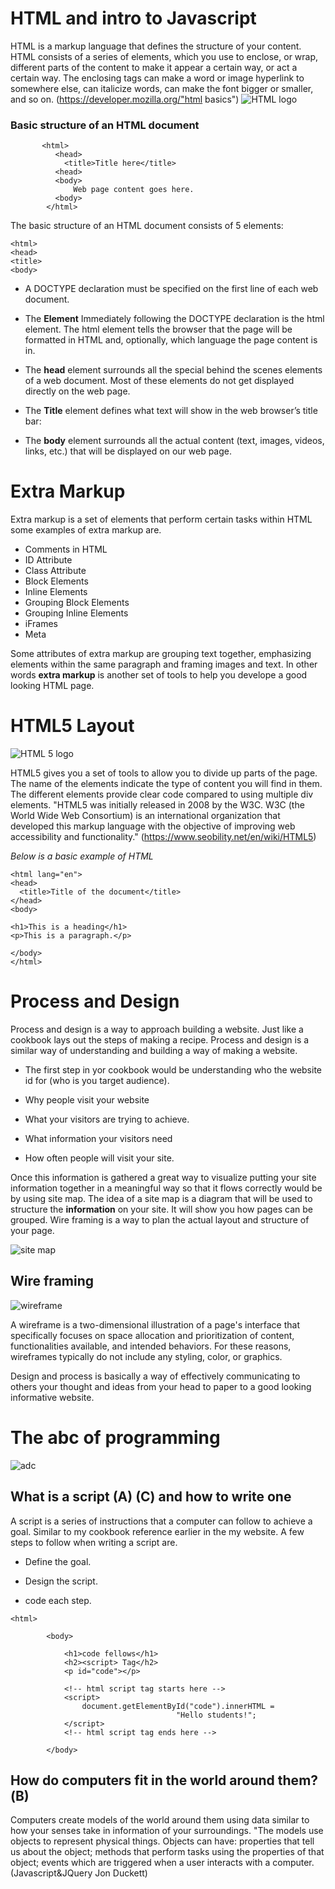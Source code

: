 # HTML and intro to Javascript
HTML is a markup language that defines the structure of your content. HTML consists of a series of elements, which you use to enclose, or wrap, different parts of the content to make it appear a certain way, or act a certain way. The enclosing tags can make a word or image hyperlink to somewhere else, can italicize words, can make the font bigger or smaller, and so on. (https://developer.mozilla.org/"html basics")
![HTML logo](https://img-cdn.tnwcdn.com/image?fit=1280%2C720&url=https%3A%2F%2Fcdn0.tnwcdn.com%2Fwp-content%2Fblogs.dir%2F1%2Ffiles%2F2020%2F03%2Fcode-1076536_1920.jpg&signature=2e75357e1e9b104caa33cb3a545dcbeb)

### Basic structure of an HTML document
```<!DOCTYPE html>
       <html>
          <head>
            <title>Title here</title>
          <head>
          <body>
              Web page content goes here.
          <body>
        </html>
```
       
       
The basic structure of an HTML document consists of 5 elements:

```<!DOCTYPE>
<html>
<head>
<title>
<body>
```

* A DOCTYPE declaration must be specified on the first line of each web document.

* The **Element**
Immediately following the DOCTYPE declaration is the html element.  The html element tells the browser that the page will be formatted in HTML and, optionally, which language the page content is in.

* The **head** element surrounds all the special behind the scenes elements of a web document.  Most of these elements do not get displayed directly on the web page.

* The **Title** element defines what text will show in the web browser’s title bar:

* The **body** element surrounds all the actual content (text, images, videos, links, etc.) that will be displayed on our web page.

# Extra Markup

Extra markup is a set of elements that perform certain tasks within HTML some examples of extra markup are.

- Comments in HTML
- ID Attribute
- Class Attribute
- Block Elements
- Inline Elements
- Grouping Block Elements
- Grouping Inline Elements
- iFrames
- Meta

Some attributes of extra markup are grouping text together, emphasizing elements within the same paragraph and framing images and text.  In other words **extra markup** is another set of tools to help you develope a good looking HTML page.

# HTML5 Layout 

![HTML 5 logo](https://www.freepnglogos.com/uploads/html5-logo-png/html5-logo-file-html-logo-black-svg-wikimedia-commons-1.png)


HTML5 gives you a set of tools to allow you to divide up parts of the page. The name of the elements indicate the type of content you will find in them. The different elements provide clear code compared to using multiple div elements. "HTML5 was initially released in 2008 by the W3C. W3C (the World Wide Web Consortium) is an international organization that developed this markup language with the objective of improving web accessibility and functionality." (https://www.seobility.net/en/wiki/HTML5)

 *Below is a basic example of HTML*

```<!DOCTYPE html>
<html lang="en">
<head>
  <title>Title of the document</title>
</head>
<body>

<h1>This is a heading</h1>
<p>This is a paragraph.</p>

</body>
</html>
```



# Process and Design 

Process and design is a way to approach building a website. Just like a cookbook lays out the steps of making a recipe. Process and design is a similar way of understanding and building a way of making a website. 

- The first step in yor cookbook would be understanding who the website id for (who is you target audience).  

- Why people visit your website 

- What your visitors are trying to achieve. 

- What information your visitors need 

- How often people will visit your site.

Once this information is gathered a great way to visualize putting your site information together in a meaningful way so that it flows correctly would be by using site map. The idea of a site map is a diagram that will be used to structure the **information** on your site.  It will show you how pages can be grouped. Wire framing is a way to plan the actual layout and structure of your page. 

![site map](https://d2slcw3kip6qmk.cloudfront.net/marketing/blogs/chart/how-to-make-a-site-map/site_map_example2-700x533.PNG)

## Wire framing 

![wireframe](https://wcs.smartdraw.com/website-wireframe/img/what-is-a-website-wireframe.png?bn=15100111806)

A wireframe is a two-dimensional illustration of a page's interface that specifically focuses on space allocation and prioritization of content, functionalities available, and intended behaviors. For these reasons, wireframes typically do not include any styling, color, or graphics.

Design and process is basically a way of effectively communicating to others your thought and ideas from your head to paper to a good looking informative website. 

# The abc of programming 

![adc](https://www.zenefits.com/workest/wp-content/uploads/2018/05/Screen-Shot-2018-05-24-at-4.24.17-PM-1-e1527204334643-790x321.png)

##  What is a script (A) (C) and how to write one 
A script is a series of instructions that a computer can follow to achieve a goal. Similar to my cookbook reference earlier in the my website. A few steps to follow when writing a script are.   

- Define the goal.

- Design the script. 

- code each step. 


```<!DOCTYPE html>
<html>
 
        <body>
 
            <h1>code fellows</h1>
            <h2><script> Tag</h2>
            <p id="code"></p>
 
            <!-- html script tag starts here -->
            <script>
                document.getElementById("code").innerHTML =
                                     "Hello students!";
            </script>   
            <!-- html script tag ends here -->
 
        </body>
```
 


 
## How do computers fit in the world around them?(B)

 
Computers create models of the world around them using data similar to how your senses take in information of your surroundings.  "The models use objects to represent physical things. Objects can have: properties that tell us about the object; methods that perform tasks using the properties of that object; events which are triggered when a user interacts with a computer.  (Javascript&JQuery Jon Duckett)